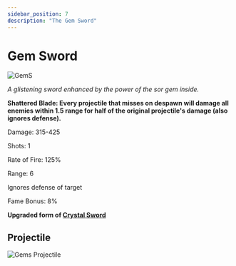 ```yaml
---
sidebar_position: 7
description: "The Gem Sword"
---
```


# Gem Sword

![GemS](https://vwiki.valorserver.com/api/item/picture/gem%20sword)

<i>A glistening sword enhanced by the power of the sor gem inside.</i>

**Shattered Blade: Every projectile that misses on despawn will damage all enemies within 1.5 range for half of the original projectile's damage (also ignores defense).**

Damage: 315-425

Shots: 1

Rate of Fire: 125%

Range: 6

Ignores defense of target

Fame Bonus: 8%

**Upgraded form of [Crystal Sword](https://www.realmeye.com/wiki/crystal-sword)**

## Projectile

![Gems Projectile](https://cdn.discordapp.com/attachments/1160376179996496013/1187866824415641811/Gem_Sword.gif?ex=65987230&is=6585fd30&hm=112f9cafcea2662309612a99f575bc2c267cc155d42b5794fbb989ffd284c5ba&)
